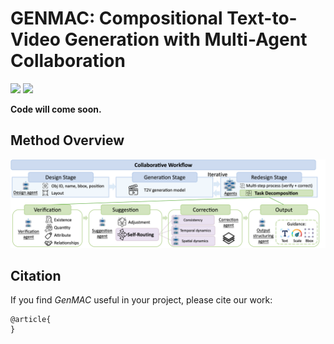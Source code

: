 # GENMAC: Compositional Text-to-Video Generation with Multi-Agent Collaboration

<a href='https://karine-h.github.io/GenMAC/'><img src='https://img.shields.io/badge/Project-Page-Green'></a>
<a href=''><img src='https://img.shields.io/badge/T2I--CompBench-Arxiv-red'></a> 

**Code will come soon.**

## Method Overview
![](assets/pipeine2.png)

## Citation
If you find _GenMAC_ useful in your project, please cite our work:
```
@article{
}
```

